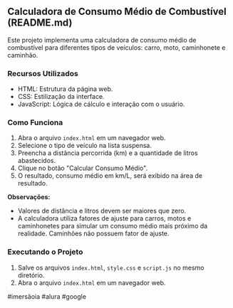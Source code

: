 ## Calculadora de Consumo Médio de Combustível (README.md)

Este projeto implementa uma calculadora de consumo médio de combustível para diferentes tipos de veículos: carro, moto, caminhonete e caminhão.

### Recursos Utilizados

- HTML: Estrutura da página web.
- CSS: Estilização da interface.
- JavaScript: Lógica de cálculo e interação com o usuário.

### Como Funciona

1. Abra o arquivo `index.html` em um navegador web.
2. Selecione o tipo de veículo na lista suspensa.
3. Preencha a distância percorrida (km) e a quantidade de litros abastecidos.
4. Clique no botão "Calcular Consumo Médio".
5. O resultado, consumo médio em km/L, será exibido na área de resultado.

**Observações:**

- Valores de distância e litros devem ser maiores que zero.
- A calculadora utiliza fatores de ajuste para carros, motos e caminhonetes para simular um consumo médio mais próximo da realidade. Caminhões não possuem fator de ajuste.

### Executando o Projeto

1. Salve os arquivos `index.html`, `style.css` e `script.js` no mesmo diretório.
2. Abra o arquivo `index.html` em um navegador web.

#imersãoia #alura #google
